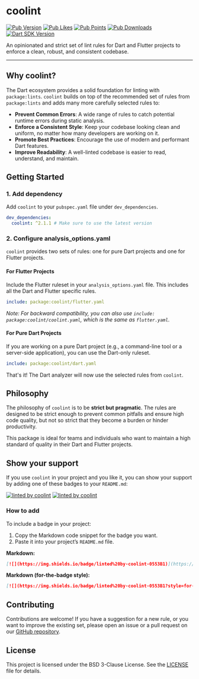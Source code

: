 # coolint

[![Pub Version](https://badgen.net/pub/v/coolint)](https://pub.dev/packages/coolint/)
[![Pub Likes](https://badgen.net/pub/likes/coolint)](https://pub.dev/packages/coolint/score)
[![Pub Points](https://badgen.net/pub/points/coolint)](https://pub.dev/packages/coolint/score)
[![Pub Downloads](https://badgen.net/pub/dm/coolint)](https://pub.dev/packages/coolint)
[![Dart SDK Version](https://badgen.net/pub/sdk-version/coolint)](https://pub.dev/packages/coolint/)

An opinionated and strict set of lint rules for Dart and Flutter projects to enforce a clean, robust, and consistent codebase.

---

## Why coolint?

The Dart ecosystem provides a solid foundation for linting with `package:lints`. `coolint` builds on top of the recommended set of rules from `package:lints` and adds many more carefully selected rules to:

-   **Prevent Common Errors**: A wide range of rules to catch potential runtime errors during static analysis.
-   **Enforce a Consistent Style**: Keep your codebase looking clean and uniform, no matter how many developers are working on it.
-   **Promote Best Practices**: Encourage the use of modern and performant Dart features.
-   **Improve Readability**: A well-linted codebase is easier to read, understand, and maintain.

## Getting Started

### 1. Add dependency

Add `coolint` to your `pubspec.yaml` file under `dev_dependencies`.

```yaml
dev_dependencies:
  coolint: ^2.1.1 # Make sure to use the latest version
```

### 2. Configure analysis_options.yaml

`coolint` provides two sets of rules: one for pure Dart projects and one for Flutter projects.

#### For Flutter Projects

Include the Flutter ruleset in your `analysis_options.yaml` file. This includes all the Dart and Flutter specific rules.

```yaml
include: package:coolint/flutter.yaml
```

*Note: For backward compatibility, you can also use `include: package:coolint/coolint.yaml`, which is the same as `flutter.yaml`.*

#### For Pure Dart Projects

If you are working on a pure Dart project (e.g., a command-line tool or a server-side application), you can use the Dart-only ruleset.

```yaml
include: package:coolint/dart.yaml
```

That's it! The Dart analyzer will now use the selected rules from `coolint`.

## Philosophy

The philosophy of `coolint` is to be **strict but pragmatic**. The rules are designed to be strict enough to prevent common pitfalls and ensure high code quality, but not so strict that they become a burden or hinder productivity.

This package is ideal for teams and individuals who want to maintain a high standard of quality in their Dart and Flutter projects.

## Show your support

If you use `coolint` in your project and you like it, you can show your support by adding one of these badges to your `README.md`:

[![linted by coolint](https://img.shields.io/badge/linted%20by-coolint-0553B1)](https://pub.dev/packages/coolint)
[![linted by coolint](https://img.shields.io/badge/linted%20by-coolint-0553B1?style=for-the-badge)](https://pub.dev/packages/coolint)

### How to add

To include a badge in your project:

1.  Copy the Markdown code snippet for the badge you want.
2.  Paste it into your project’s `README.md` file.

**Markdown:**
```markdown
[![](https://img.shields.io/badge/linted%20by-coolint-0553B1)](https://pub.dev/packages/coolint)
```

**Markdown (for-the-badge style):**
```markdown
[![](https://img.shields.io/badge/linted%20by-coolint-0553B1?style=for-the-badge)](https://pub.dev/packages/coolint)
```

## Contributing

Contributions are welcome! If you have a suggestion for a new rule, or you want to improve the existing set, please open an issue or a pull request on our [GitHub repository](https://github.com/coolosos/coolint).

## License

This project is licensed under the BSD 3-Clause License. See the [LICENSE](LICENSE) file for details.